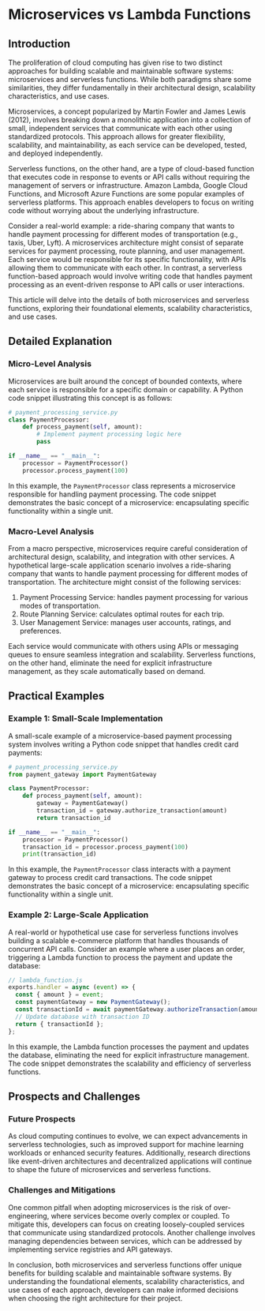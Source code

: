 # Microservices vs Lambda Functions
## Introduction

The proliferation of cloud computing has given rise to two distinct approaches for building scalable and maintainable software systems: microservices and serverless functions. While both paradigms share some similarities, they differ fundamentally in their architectural design, scalability characteristics, and use cases.

Microservices, a concept popularized by Martin Fowler and James Lewis (2012), involves breaking down a monolithic application into a collection of small, independent services that communicate with each other using standardized protocols. This approach allows for greater flexibility, scalability, and maintainability, as each service can be developed, tested, and deployed independently.

Serverless functions, on the other hand, are a type of cloud-based function that executes code in response to events or API calls without requiring the management of servers or infrastructure. Amazon Lambda, Google Cloud Functions, and Microsoft Azure Functions are some popular examples of serverless platforms. This approach enables developers to focus on writing code without worrying about the underlying infrastructure.

Consider a real-world example: a ride-sharing company that wants to handle payment processing for different modes of transportation (e.g., taxis, Uber, Lyft). A microservices architecture might consist of separate services for payment processing, route planning, and user management. Each service would be responsible for its specific functionality, with APIs allowing them to communicate with each other. In contrast, a serverless function-based approach would involve writing code that handles payment processing as an event-driven response to API calls or user interactions.

This article will delve into the details of both microservices and serverless functions, exploring their foundational elements, scalability characteristics, and use cases.

## Detailed Explanation

### Micro-Level Analysis

Microservices are built around the concept of bounded contexts, where each service is responsible for a specific domain or capability. A Python code snippet illustrating this concept is as follows:
```python
# payment_processing_service.py
class PaymentProcessor:
    def process_payment(self, amount):
        # Implement payment processing logic here
        pass

if __name__ == "__main__":
    processor = PaymentProcessor()
    processor.process_payment(100)
```
In this example, the `PaymentProcessor` class represents a microservice responsible for handling payment processing. The code snippet demonstrates the basic concept of a microservice: encapsulating specific functionality within a single unit.

### Macro-Level Analysis

From a macro perspective, microservices require careful consideration of architectural design, scalability, and integration with other services. A hypothetical large-scale application scenario involves a ride-sharing company that wants to handle payment processing for different modes of transportation. The architecture might consist of the following services:

1. Payment Processing Service: handles payment processing for various modes of transportation.
2. Route Planning Service: calculates optimal routes for each trip.
3. User Management Service: manages user accounts, ratings, and preferences.

Each service would communicate with others using APIs or messaging queues to ensure seamless integration and scalability. Serverless functions, on the other hand, eliminate the need for explicit infrastructure management, as they scale automatically based on demand.

## Practical Examples

### Example 1: Small-Scale Implementation

A small-scale example of a microservice-based payment processing system involves writing a Python code snippet that handles credit card payments:
```python
# payment_processing_service.py
from payment_gateway import PaymentGateway

class PaymentProcessor:
    def process_payment(self, amount):
        gateway = PaymentGateway()
        transaction_id = gateway.authorize_transaction(amount)
        return transaction_id

if __name__ == "__main__":
    processor = PaymentProcessor()
    transaction_id = processor.process_payment(100)
    print(transaction_id)
```
In this example, the `PaymentProcessor` class interacts with a payment gateway to process credit card transactions. The code snippet demonstrates the basic concept of a microservice: encapsulating specific functionality within a single unit.

### Example 2: Large-Scale Application

A real-world or hypothetical use case for serverless functions involves building a scalable e-commerce platform that handles thousands of concurrent API calls. Consider an example where a user places an order, triggering a Lambda function to process the payment and update the database:
```javascript
// lambda_function.js
exports.handler = async (event) => {
  const { amount } = event;
  const paymentGateway = new PaymentGateway();
  const transactionId = await paymentGateway.authorizeTransaction(amount);
  // Update database with transaction ID
  return { transactionId };
};
```
In this example, the Lambda function processes the payment and updates the database, eliminating the need for explicit infrastructure management. The code snippet demonstrates the scalability and efficiency of serverless functions.

## Prospects and Challenges

### Future Prospects

As cloud computing continues to evolve, we can expect advancements in serverless technologies, such as improved support for machine learning workloads or enhanced security features. Additionally, research directions like event-driven architectures and decentralized applications will continue to shape the future of microservices and serverless functions.

### Challenges and Mitigations

One common pitfall when adopting microservices is the risk of over-engineering, where services become overly complex or coupled. To mitigate this, developers can focus on creating loosely-coupled services that communicate using standardized protocols. Another challenge involves managing dependencies between services, which can be addressed by implementing service registries and API gateways.

In conclusion, both microservices and serverless functions offer unique benefits for building scalable and maintainable software systems. By understanding the foundational elements, scalability characteristics, and use cases of each approach, developers can make informed decisions when choosing the right architecture for their project.